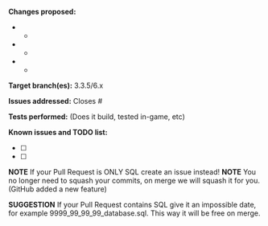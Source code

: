 **Changes proposed:**

- -
- -
- -

**Target branch(es):** 3.3.5/6.x

**Issues addressed:** Closes #

**Tests performed:** (Does it build, tested in-game, etc)

**Known issues and TODO list:**

- [ ] 
- [ ] 

**NOTE** If your Pull Request is ONLY SQL create an issue instead!
**NOTE** You no longer need to squash your commits, on merge we will squash it for you. (GitHub added a new feature)

**SUGGESTION** If your Pull Request contains SQL give it an impossible date, for example 9999_99_99_99_database.sql. This way it will be free on merge.
